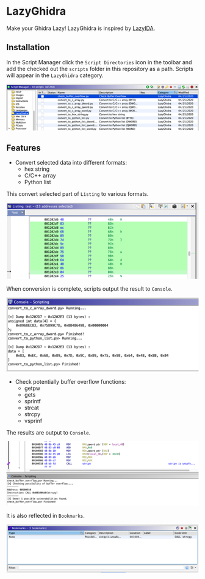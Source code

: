 # LazyGhidra
Make your Ghidra Lazy! LazyGhidra is inspired by [LazyIDA](https://github.com/L4ys/LazyIDA).

## Installation

In the Script Manager click the `Script Directories` icon in the toolbar and add the checked out the `scripts` folder in this repository as a path.
Scripts will appear in the `LazyGhidra` category.

![script_manager](./screenshots/script_manager.png)

## Features 
- Convert selected data into different formats:
  - hex string
  - C/C++ array
  - Python list

This convert selected part of `Listing` to various formats.

![converter-listing](./screenshots/converter_listing.png)

When conversion is complete, scripts output the result to `Console`.

![converter-console](./screenshots/converter_console.png)

- Check potentially buffer overflow functions:
  - getpw
  - gets
  - sprintf
  - strcat
  - strcpy
  - vsprinf

The results are output to `Console`.

![checker](./screenshots/checker.png)

It is also reflected in `Bookmarks`.

![checker_bookmarks](./screenshots/checker_bookmarks.png)
